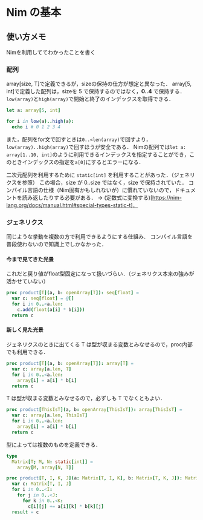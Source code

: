 # Nim の基本

## 使い方メモ
Nimを利用しててわかったことを書く


### 配列
array[size, T]で定義できるが，sizeの保持の仕方が想定と異なった．
array[5, int]で定義した配列は，sizeを 5 で保持するのではなく，**0..4** で保持する．
`low(array)`と`high(array)`で開始と終了のインデックスを取得できる．
```nim
let a: array[5, int]

for i in low(a)..high(a):
  echo i # 0 1 2 3 4
```
また，配列をfor文で回すときは`0..<len(array)`で回すより，`low(array)..high(array)`で回すほうが安全である．
Nimの配列では`let a: array[1..10, int]`のように利用できるインデックスを指定することができ，このときインデックスの指定を`a[0]`にするとエラーになる．

二次元配列を利用するために `static[int]` を利用することがあった．（ジェネリクスを参照）
この場合，size が 0..size ではなく，size で保持されていた．
コンパイル言語の仕様（Nim固有かもしれないが）に慣れていないので，ドキュメントを読み返したりする必要がある．
-> (定数式に変換する)[https://nim-lang.org/docs/manual.html#special-types-static-t]．


### ジェネリクス
同じような挙動を複数の方で利用できるようにする仕組み．
コンパイル言語を普段使わないので知識上でしかなかった．

#### 今まで見てきた光景
これだと戻り値がfloat型固定になって扱いづらい．（ジェネリクス本来の強みが活かせていない）
```nim
proc product[T](a, b: openArray[T]): seq[float] =
  var c: seq[float] = @[]
  for i in 0..<a.len:
    c.add(float(a[i] * b[i]))
  return c
```

#### 新しく見た光景
ジェネリクスのときに出てくる T は型が収まる変数とみなせるので，proc内部でも利用できる．
```nim
proc product[T](a, b: openArray[T]): array[T] =
  var c: array[a.len, T]
  for i in 0..<a.len:
    array[i] = a[i] * b[i]
  return c
```
T は型が収まる変数とみなせるので，必ずしも T でなくともよい．
```nim
proc product[ThisIsT](a, b: openArray[ThisIsT]): array[ThisIsT] =
  var c: array[a.len, ThisIsT]
  for i in 0..<a.len:
    array[i] = a[i] * b[i]
  return c
```
型によっては複数のものを定義できる．
```nim
type
  Matrix[T; M, N: static[int]] =
    array[M, array[N, T]]

proc product[T, I, K, J](a: Matrix[T, I, K], b: Matrix[T, K, J]): Matrix[T, I, J] =
  var c: Matrix[T, I, J]
  for i in 0..<I:
    for j in 0..<J:
      for k in 0..<K:
        c[i][j] += a[i][k] * b[k][j]
  result = c
```
